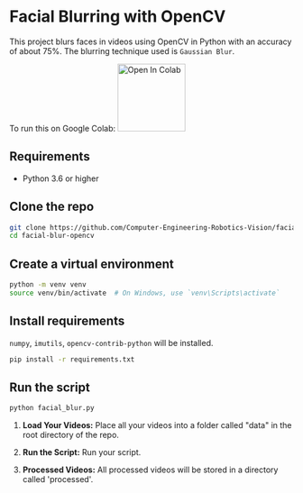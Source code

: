 # Facial Blurring with OpenCV

This project blurs faces in videos using OpenCV in Python with an accuracy of about 75%. The blurring technique used is `Gaussian Blur`.

To run this on Google Colab: 
[<img src="https://colab.research.google.com/assets/colab-badge.svg" alt="Open In Colab" style="width: 120px;"/>](https://colab.research.google.com/drive/13yIipWoXcbyuNn-NaFE3aNFZh5A7t6Qp?usp=sharing)


## Requirements

- Python 3.6 or higher

## Clone the repo
```sh
git clone https://github.com/Computer-Engineering-Robotics-Vision/facial-blur-opencv
cd facial-blur-opencv
```

## Create a virtual environment
```sh
python -m venv venv
source venv/bin/activate  # On Windows, use `venv\Scripts\activate`
```

## Install requirements
`numpy`, `imutils`, `opencv-contrib-python` will be installed.
```sh
pip install -r requirements.txt
```

## Run the script
```sh
python facial_blur.py
```


1. **Load Your Videos:**
Place all your videos into a folder called "data" in the root directory of the repo.

2. **Run the Script:**
Run your script.

3. **Processed Videos:**
All processed videos will be stored in a directory called 'processed'.


